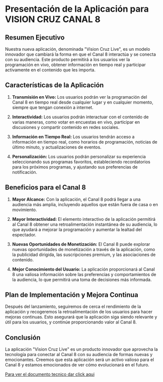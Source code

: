 # Presentación de la Aplicación para VISION CRUZ CANAL 8

## Resumen Ejecutivo

Nuestra nueva aplicación, denominada "Vision Cruz Live", es un modelo innovador que cambiará la forma en que el Canal 8 interactúa y se conecta con su audiencia. Este producto permitirá a los usuarios ver la programación en vivo, obtener información en tiempo real y participar activamente en el contenido que les importa.

## Características de la Aplicación

1. **Transmisión en Vivo:**
  Los usuarios podrán ver la programación del Canal 8 en tiempo real desde cualquier lugar y en cualquier momento, siempre que tengan conexión a internet.

2. **Interactividad:**
  Los usuarios podrán interactuar con el contenido de varias maneras, como votar en encuestas en vivo, participar en discusiones y compartir contenido en redes sociales.
  
3. **Información en Tiempo Real:**
  Los usuarios tendrán acceso a información en tiempo real, como horarios de programación, noticias de último minuto, y actualizaciones de eventos.

4. **Personalización:**
  Los usuarios podrán personalizar su experiencia seleccionando sus programas favoritos, estableciendo recordatorios para los próximos programas, y ajustando sus preferencias de notificación.

## Beneficios para el Canal 8

1. **Mayor Alcance:**
  Con la aplicación, el Canal 8 podrá llegar a una audiencia más amplia, incluyendo aquellos que están fuera de casa o en movimiento.

2. **Mayor Interactividad:**
  El elemento interactivo de la aplicación permitirá al Canal 8 obtener una retroalimentación instantánea de su audiencia, lo que ayudará a mejorar la programación y aumentar la lealtad del espectador.

3. **Nuevas Oportunidades de Monetización:**
  El Canal 8 puede explorar nuevas oportunidades de monetización a través de la aplicación, como la publicidad dirigida, las suscripciones premium, y las asociaciones de contenido.
  
4. **Mejor Conocimiento del Usuario:**
  La aplicación proporcionará al Canal 8 una valiosa información sobre las preferencias y comportamientos de la audiencia, lo que permitirá una toma de decisiones más informada.

## Plan de Implementación y Mejora Continua

Después del lanzamiento, seguiremos de cerca el rendimiento de la aplicación y recogeremos la retroalimentación de los usuarios para hacer mejoras continuas. Esto asegurará que la aplicación siga siendo relevante y útil para los usuarios, y continúe proporcionando valor al Canal 8.

## Conclusión

La aplicación "Vision Cruz Live" es un producto innovador que aprovecha la tecnología para conectar al Canal 8 con su audiencia de formas nuevas y emocionantes. Creemos que esta aplicación será un activo valioso para el Canal 8 y estamos emocionados de ver cómo evolucionará en el futuro.

[Para ver el documento tecnico dar click aqui](/introduccion)
